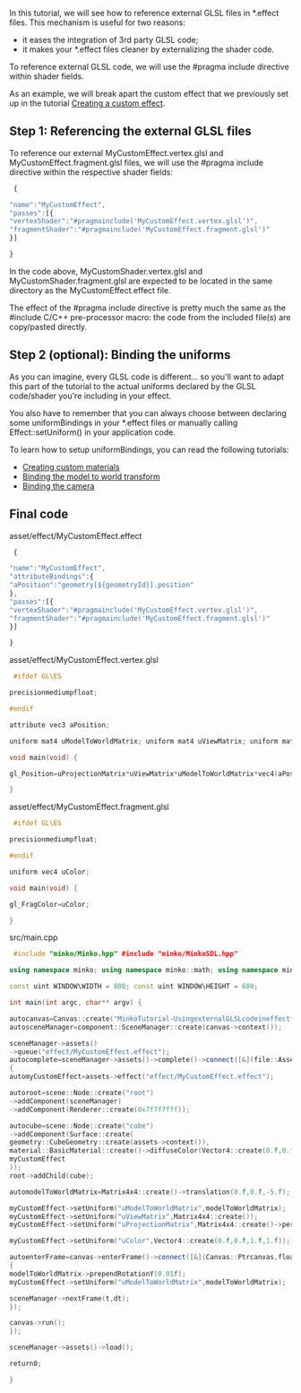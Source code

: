 In this tutorial, we will see how to reference external GLSL files in *.effect files. This mechanism is useful for two reasons:

-   it eases the integration of 3rd party GLSL code;
-   it makes your *.effect files cleaner by externalizing the shader code.

To reference external GLSL code, we will use the #pragma include directive within shader fields.

As an example, we will break apart the custom effect that we previously set up in the tutorial [Creating a custom effect](17-Creating_a_custom_effect.md).

Step 1: Referencing the external GLSL files
-------------------------------------------

To reference our external MyCustomEffect.vertex.glsl and MyCustomEffect.fragment.glsl files, we will use the #pragma include directive within the respective shader fields:


```javascript
 {

"name":"MyCustomEffect",
"passes":[{
"vertexShader":"#pragmainclude('MyCustomEffect.vertex.glsl')",
"fragmentShader":"#pragmainclude('MyCustomEffect.fragment.glsl')"
}]

} 
```


In the code above, MyCustomShader.vertex.glsl and MyCustomShader.fragment.glsl are expected to be located in the same directory as the MyCustomEffect.effect file.

The effect of the #pragma include directive is pretty much the same as the #include C/C++ pre-processor macro: the code from the included file(s) are copy/pasted directly.

Step 2 (optional): Binding the uniforms
---------------------------------------

As you can imagine, every GLSL code is different... so you'll want to adapt this part of the tutorial to the actual uniforms declared by the GLSL code/shader you're including in your effect.

You also have to remember that you can always choose between declaring some uniformBindings in your *.effect files or manually calling Effect::setUniform() in your application code.

To learn how to setup uniformBindings, you can read the following tutorials:

-   [Creating custom materials](Creating_custom_materials.md)
-   [Binding the model to world transform](Binding_the_model_to_world_transform.md)
-   [Binding the camera](Binding_the_camera.md)

Final code
----------

asset/effect/MyCustomEffect.effect 
```javascript
 {

"name":"MyCustomEffect",
"attributeBindings":{
"aPosition":"geometry[${geometryId}].position"
},
"passes":[{
"vertexShader":"#pragmainclude('MyCustomEffect.vertex.glsl')",
"fragmentShader":"#pragmainclude('MyCustomEffect.fragment.glsl')"
}]

} 
```


asset/effect/MyCustomEffect.vertex.glsl 
```c
 #ifdef GL\ES

precisionmediumpfloat;

#endif

attribute vec3 aPosition;

uniform mat4 uModelToWorldMatrix; uniform mat4 uViewMatrix; uniform mat4 uProjectionMatrix;

void main(void) {

gl_Position=uProjectionMatrix*uViewMatrix*uModelToWorldMatrix*vec4(aPosition,1.0);

} 
```


asset/effect/MyCustomEffect.fragment.glsl 
```c
 #ifdef GL\ES

precisionmediumpfloat;

#endif

uniform vec4 uColor;

void main(void) {

gl_FragColor=uColor;

} 
```


src/main.cpp 
```cpp
 #include "minko/Minko.hpp" #include "minko/MinkoSDL.hpp"

using namespace minko; using namespace minko::math; using namespace minko::component;

const uint WINDOW\WIDTH = 800; const uint WINDOW\HEIGHT = 600;

int main(int argc, char** argv) {

autocanvas=Canvas::create("MinkoTutorial-UsingexternalGLSLcodeineffectfiles",WINDOW_WIDTH,WINDOW_HEIGHT);
autosceneManager=component::SceneManager::create(canvas->context());

sceneManager->assets()
->queue("effect/MyCustomEffect.effect");
autocomplete=sceneManager->assets()->complete()->connect([&](file::AssetLibrary::Ptrassets)
{
automyCustomEffect=assets->effect("effect/MyCustomEffect.effect");

autoroot=scene::Node::create("root")
->addComponent(sceneManager)
->addComponent(Renderer::create(0x7f7f7fff));

autocube=scene::Node::create("cube")
->addComponent(Surface::create(
geometry::CubeGeometry::create(assets->context()),
material::BasicMaterial::create()->diffuseColor(Vector4::create(0.f,0.f,1.f,1.f)),
myCustomEffect
));
root->addChild(cube);

automodelToWorldMatrix=Matrix4x4::create()->translation(0.f,0.f,-5.f);

myCustomEffect->setUniform("uModelToWorldMatrix",modelToWorldMatrix);
myCustomEffect->setUniform("uViewMatrix",Matrix4x4::create());
myCustomEffect->setUniform("uProjectionMatrix",Matrix4x4::create()->perspective((float)PI*0.25f,(float)WINDOW_WIDTH/(float)WINDOW_HEIGHT,.1f,1000.f));

myCustomEffect->setUniform("uColor",Vector4::create(0.f,0.f,1.f,1.f));

autoenterFrame=canvas->enterFrame()->connect([&](Canvas::Ptrcanvas,floatt,floatdt)
{
modelToWorldMatrix->prependRotationY(0.01f);
myCustomEffect->setUniform("uModelToWorldMatrix",modelToWorldMatrix);

sceneManager->nextFrame(t,dt);
});

canvas->run();
});

sceneManager->assets()->load();

return0;

} 
```


